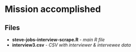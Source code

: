 # Mission accomplished

## Files

* **steve-jobs-interview-scrape.R** - *main R file* 
* **interview3.csv** - *CSV with interviewer & intervewee data* 
